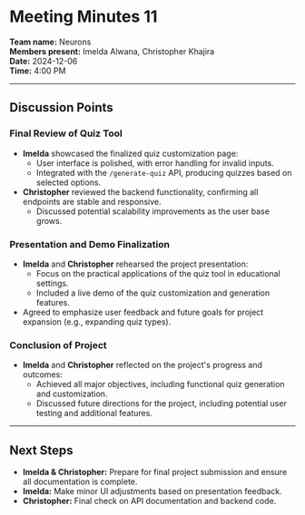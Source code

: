 # Meeting Minutes 11

**Team name:** Neurons  
**Members present:** Imelda Alwana, Christopher Khajira  
**Date:** 2024-12-06  
**Time:** 4:00 PM  

---

## Discussion Points  

### Final Review of Quiz Tool  
- **Imelda** showcased the finalized quiz customization page:  
  - User interface is polished, with error handling for invalid inputs.  
  - Integrated with the `/generate-quiz` API, producing quizzes based on selected options.  
- **Christopher** reviewed the backend functionality, confirming all endpoints are stable and responsive.  
  - Discussed potential scalability improvements as the user base grows.

### Presentation and Demo Finalization  
- **Imelda** and **Christopher** rehearsed the project presentation:  
  - Focus on the practical applications of the quiz tool in educational settings.  
  - Included a live demo of the quiz customization and generation features.  
- Agreed to emphasize user feedback and future goals for project expansion (e.g., expanding quiz types).

### Conclusion of Project  
- **Imelda** and **Christopher** reflected on the project's progress and outcomes:  
  - Achieved all major objectives, including functional quiz generation and customization.  
  - Discussed future directions for the project, including potential user testing and additional features.

---

## Next Steps  
- **Imelda & Christopher:** Prepare for final project submission and ensure all documentation is complete.  
- **Imelda:** Make minor UI adjustments based on presentation feedback.  
- **Christopher:** Final check on API documentation and backend code.
